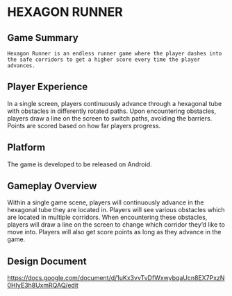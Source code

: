 # HEXAGON RUNNER

## Game Summary
	Hexagon Runner is an endless runner game where the player dashes into the safe corridors to get a higher score every time the player advances.

## Player Experience
In a single screen, players continuously advance through a hexagonal tube with obstacles in differently rotated paths. Upon encountering obstacles, players draw a line on the screen to switch paths, avoiding the barriers. Points are scored based on how far players progress.

## Platform 
The game is developed to be released on Android.

## Gameplay Overview
Within a single game scene, players will continuously advance in the hexagonal tube they are located in. Players will see various obstacles which are located in multiple corridors. When encountering these obstacles, players will draw a line on the screen to change which corridor they’d like to move into. Players will also get score points as long as they advance in the game. 

## Design Document
https://docs.google.com/document/d/1uKx3vvTvDfWxwybqaUcn8EX7PxzN0HIyE3h8UxmRQAQ/edit
